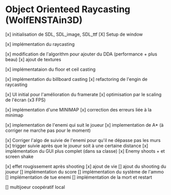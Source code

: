 # Object Orienteed Raycasting (WolfENSTAin3D)

[x] initialisation de SDL, SDL_image, SDL_ttf
[X] Setup de window

[x] implémentation du raycasting

[x] modification de l'algorithm pour ajouter du DDA (performance + plus beau)
[x] ajout de textures

[x] implémentataion du floor et ceil casting

[x] implémentation du billboard casting
[x] refactoring de l'engin de raycasting

[x] UI initial pour l'amélioration du framerate
[x] optimisation par le scaling de l'écran (x3 FPS)

[x] implémentation d'une MINIMAP
[x] correction des erreurs liée à la minimap

[x] implementation de l'enemi qui suit le joueur
[x] implementation de A* (à corriger ne marche pas pour le moment)

[x] Corriger l'algo de suivie de l'enemi pour qu'il ne dépasse pas les murs
[x] trigger suivie après que le joueur soit à une certaine distance
[x] implémentation du GUI plus complet (dans sa classe)
[x] Enemy shoots + et screen shake 

[x] effet rougissement après shooting
[x] ajout de vie
[] ajout du shooting du joueur
[] implémentation du score
[] implémentation du système de l'ammo
[] implémentation de tue enemi
[] implémentation de la mort et restart

[] multijoeur coopératif local
